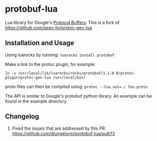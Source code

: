 protobuf-lua
============

Lua library for Google's [Protocol Buffers](http://code.google.com/p/protobuf/).
This is a fork of https://github.com/sean-lin/protoc-gen-lua

## Installation and Usage

Using luarocks by running: ```luarocks install protobuf```

Make a link to the protoc plugin, for example:

```ln -s /usr/local/lib/luarocks/rocks/protobuf/1.1.0-0/protoc-plugin/protoc-gen-lua /usr/local/bin/```

proto files can then be compiled using: ```protoc --lua_out=./ foo.proto```

The API is similar to Google's protobuf python library. An example can be found in the example directory.

## Changelog

1. Fixed the issues that are addressed by this PR: https://github.com/djungelorm/protobuf-lua/pull/13
